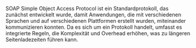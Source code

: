 SOAP Simple Object Access Protocol
ist ein Standardprotokoll, das zunächst entwickelt wurde, damit Anwendungen, die mit verschiedenen Sprachen und auf verschiedenen Plattformen erstellt wurden, miteinander kommunizieren konnten. Da es sich um ein Protokoll handelt, umfasst es integrierte Regeln, die Komplexität und Overhead erhöhen, was zu längeren Seitenladezeiten führen kann.